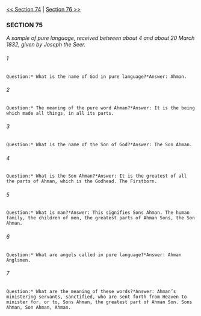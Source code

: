 [<< Section 74](Section%2074)  |  [Section 76 >>](Section%2076)

### SECTION 75

*A sample of pure language, received between about 4 and about 20 March 1832, given by Joseph the Seer.*

###### 1

    Question:* What is the name of God in pure language?*Answer: Ahman.

###### 2

    Question:* The meaning of the pure word Ahman?*Answer: It is the being which made all things, in all its parts.

###### 3

    Question:* What is the name of the Son of God?*Answer: The Son Ahman.

###### 4

    Question:* What is the Son Ahman?*Answer: It is the greatest of all the parts of Ahman, which is the Godhead. The Firstborn.

###### 5

    Question:* What is man?*Answer: This signifies Sons Ahman. The human family, the children of men, the greatest parts of Ahman Sons, the Son Ahman.

###### 6

    Question:* What are angels called in pure language?*Answer: Ahman Anglsmen.

###### 7

    Question:* What are the meaning of these words?*Answer: Ahman’s ministering servants, sanctified, who are sent forth from Heaven to minister for, or to, Sons Ahman, the greatest part of Ahman Son. Sons Ahman, Son Ahman, Ahman.